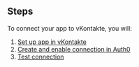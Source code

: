 ## Steps
To connect your app to vKontakte, you will:
1. [Set up app in vKontakte](#set-up-app-in-vkontakte)
2. [Create and enable connection in Auth0](#create-and-enable-connection-in-auth0)
3. [Test connection](#test-connection)
